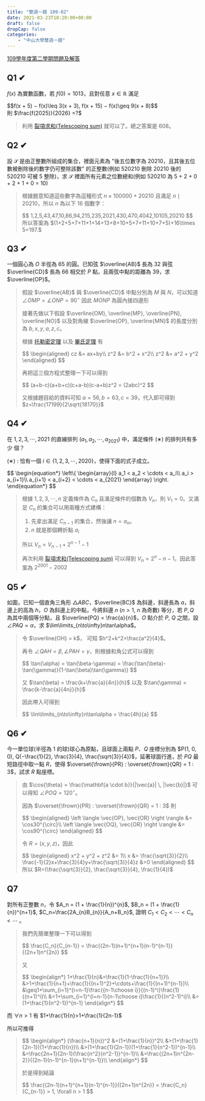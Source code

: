 ```yaml
---
title: "雙週一題 109-02"
date: 2021-03-23T10:20:00+08:00
draft: false
dropCap: false
categories: 
    - "中山大學雙週一題"
---
```


[109學年度第二學期問題及解答](http://www.math.nsysu.edu.tw/~problem/2021s/1092Q&A.htm)

<!--more-->

## Q1 ✔

$f(x)$ 為實數函數，若 $f(0) = 1013$，且對任意 $x\in\mathbb{R}$ 滿足
<div>
$$f(x + 5) − f(x)\leq 3(x + 3), f(x + 15) − f(x)\geq 9(x + 8)$$
</div>
則 $\frac{f(2025)}{2026} =?$

> 利用 [裂項求和(Telescoping sum)](https://zh.wikipedia.org/wiki/%E8%A3%82%E9%A0%85%E5%92%8C) 就可以了。總之答案是 608。

## Q2 ✔

設 $\mathcal{S}$ 是由正整數所組成的集合，裡面元素為 "後五位數字為 20210，且其後五位數被刪除後的數字仍可整除該數" 的正整數(例如 520210 刪除 20210 後的 520210 可被 5 整除)，求 $\mathcal{S}$ 裡面所有元素之位數總和(例如 520210 為 5 + 2 + 0 + 2 + 1 + 0 = 10)

> 根據題意知道這些數字為這種形式 $n\times100000+20210$ 且滿足 $n\mid20210$，所以 $n$ 為以下 16 個數字：
> <div>
> $$
> 1,2,5,43,47,10,86,94,215,235,2021,430,470,4042,10105,20210
> $$
> </div>
> 所以答案為 $(1+2+5+7+11+1+14+13+8+10+5+7+11+10+7+5)+16\times 5=197.$

## Q3 ✔

一個圓心為 $O$ 半徑為 65 的圓。已知弦 $\overline{AB}$ 長為 32 與弦 $\overline{CD}$ 長為 66 相交於 $P$ 點，且兩弦中點的距離為 39，求 $\overline{OP}$。

> 假設 $\overline{AB}$ 與 $\overline{CD}$ 中點分別為 $M$ 與 $N$，可以知道 $\angle{OMP} = \angle{ONP} = 90^\circ$ 因此 $MONP$ 為圓內接四邊形
> 
> 接著先做以下假設 $\overline{OM}, \overline{MP}, \overline{PN}, \overline{NO}$ 以及對角線 $\overline{OP}, \overline{MN}$ 的長度分別為 $b,x,y,a,z,c$。
> 
> 根據 [托勒密定理](https://zh.wikipedia.org/wiki/%E6%89%98%E5%8B%92%E5%AF%86%E5%AE%9A%E7%90%86) 以及 [畢氏定理](https://zh.wikipedia.org/wiki/%E5%8B%BE%E8%82%A1%E5%AE%9A%E7%90%86) 有
> 
> <div>
> $$
> \begin{aligned}
> cz &= ax+by\\
> z^2 &= b^2 + x^2\\
> z^2 &= a^2 + y^2
> \end{aligned}
> $$
> </div>
> 
> 再把這三個方程式整理一下可以得到
> 
> <div>
> $$
> (a+b-c)(a+b+c)(c+a-b)(c-a+b)z^2 = (2abc)^2
> $$
> </div>
> 
> 又根據題目給的資料可知 $a=56, b=63, c=39$，代入即可得到 $z=\frac{17199}{2\sqrt{18170}}$

## Q4 ✔

在 $1, 2, 3, \cdots, 2021$ 的直線排列 $(a_1, a_2, \cdots, a_{2021})$ 中，滿足條件 $(∗)$ 的排列共有多少
個？

(∗) : 恰有一個 $i\in \{1, 2, 3, \cdots, 2020\}$，使得下面的式子成立。

<div>
$$
\begin{equation*}
\left\{
    \begin{array}{l}
    a_1 < a_2 < \cdots < a_i\\
    a_i > a_{i+1}\\
    a_{i+1} < a_{i+2} < \cdots < a_{2021}
    \end{array}
\right.
\end{equation*}
$$
</div>

> 根據 $1, 2, 3, \cdots, n$ 定義條件為 $C_n$ 且滿足條件的個數為 $V_n$，則 $V_1 = 0$。又滿足 $C_n$ 的集合可以用兩種方式建構：
> 1. 先拿出滿足 $C_{n-1}$ 的集合，然後讓 $n = a_n$。
> 2. $n$ 就是那個轉折點 $a_i$
>
> 所以 $V_n = V_{n-1} + 2^{n-1}-1$
>
> 再次利用 [裂項求和(Telescoping sum)](https://zh.wikipedia.org/wiki/%E8%A3%82%E9%A0%85%E5%92%8C) 可以得到 $V_n = 2^n-n-1$，因此答案為 $2^{2001}-2002$

## Q5 ✔

如圖，已知一個直角三角形 $\triangle ABC$，$\overline{BC}$ 為斜邊，斜邊長為 $a$，斜邊上的高為 $h$，$O$
為斜邊上的中點，今將斜邊 $n$ ($n > 1$, $n$ 為奇數) 等分，若 $P, Q$ 為其中兩個等分點，且 $\overline{PQ} =
\frac{a}{n}$，$O$ 點介於 $P$, $Q$ 之間，設 $\angle PAQ = \alpha$，求 $\lim\limits_{n\to\infty}n\tan\alpha$。

> 令 $\overline{OH} = k$， 可知 $h^2+k^2=\frac{a^2}{4}$。
>
> 再令 $\angle QAH=\beta, \angle PAH=\gamma$，則根據和角公式可以得到
>
> <div>
> $$
> \tan(\alpha) = \tan(\beta-\gamma) = \frac{\tan(\beta)-\tan(\gamma)}{1-\tan(\beta)\tan(\gamma)}
> $$
> </div>
>
> 又 $\tan(\beta) = \frac{k+\frac{a}{4n}}{h}$ 以及 $\tan(\gamma) = \frac{k-\frac{a}{4n}}{h}$
>
> 因此帶入可得到
>
> <div>
> $$
> \lim\limits_{n\to\infty}n\tan\alpha = \frac{4h}{a}
> $$
> </div>

## Q6 ✔
今一單位球(半徑為 1 的球)球心為原點，且球面上兩點 $P、Q$ 座標分別為 $P(1, 0, 0),
Q(−\frac{1}{2}, \frac{3}{4}, \frac{\sqrt{3}}{4})$，延著球面行進，於 $PQ$ 最短路徑中取一點 $R$，使得
$\overset{\frown}{PR} : \overset{\frown}{QR} = 1 : 3$，試求 $R$ 點座標。

> 由 $\cos{\theta} = \frac{\mathbf{a \cdot b}}{|\vec{a}| \, |\vec{b}|}$ 可以得知 $\angle POQ = 120^{\circ}$。
>
> 因為 $\overset{\frown}{PR} : \overset{\frown}{QR} = 1 : 3$ 則
> <div>
> $$
> \begin{aligned}
> \left \langle \vec{OP}, \vec{OR} \right \rangle &= \cos30^{\circ}\\
> \left \langle \vec{OQ}, \vec{OR} \right \rangle &= \cos90^{\circ}
> \end{aligned}
> $$
> </div>
>
> 令 $R = (x,y,z)$，因此
> <div>
> $$
> \begin{aligned}
> x^2 + y^2 + z^2 &= 1\\
> x &= \frac{\sqrt{3}}{2}\\
> \frac{-1}{2}x+\frac{3}{4}y+\frac{\sqrt{3}}{4}z &=0
> \end{aligned}
> $$
> </div>
> 所以 $R=(\frac{\sqrt{3}}{2}, \frac{\sqrt{3}}{4}, \frac{1}{4})$

## Q7 
對所有正整數 $n$，令 $A_n = (1 + \frac{1}{n})^{n}$, $B_n = (1 + \frac{1}{n})^{n+1}$, $C_n=\frac{2A_{n}B_{n}}{A_n+B_n}$, 證明 $C_1 < C_2 < \cdots < C_n < \cdots$ 。

> 我們先簡單整理一下可以得到
>
> <div>
> $$
> \frac{C_n}{C_{n-1}} = \frac{(2n-1)(n+1)^{n+1}(n-1)^{n-1}}{(2n+1)n^{2n}}
> $$
> </div>
>
> 又
> <div>
> $$
> \begin{align*}
> 1+\frac{1}{n}&=\frac{1}{1-\frac{1}{n+1}}\\
> &>1+\frac{1}{n+1}+\frac{1}{(n+1)^2}+\cdots+\frac{1}{(n+1)^{n-1}}\\
> &\geq1+\sum_{i=1}^{i=n-1}\frac{{n-1\choose i}}{(n-1)^i}\frac{1}{(n+1)^i}\\
> &=1+\sum_{i=1}^{i=n-1}{n-1\choose i}\frac{1}{(n^2-1)^i}\\
> &=(1+\frac{1}{n^2-1})^{n-1}
> \end{align*}
> $$
> </div>

而 $\forall n > 1$ 有 $1+\frac{1}{n}>1+\frac{1}{2n-1}$ 

所以可推得
> <div>
> $$
> \begin{align*}
> (\frac{n+1}{n})^2 &=(1+\frac{1}{n})^2\\
> &>(1+\frac{1}{2n-1})(1+\frac{1}{n})\\
> &>(1+\frac{1}{2n-1})(1+\frac{1}{n^2-1})^{n-1}\\
> &=\frac{2n+1}{2n-1}(\frac{n^2}{n^2-1})^{n-1}\\
> &=\frac{(2n+1)n^{2n-2}}{(2n-1)(n-1)^{n-1}(n+1)^{n-1}}\\
> \end{align*}
> $$
> </div>
>
> 於是得到結論 
>
> <div>
> $$
> \frac{(2n-1)(n+1)^{n+1}(n-1)^{n-1}}{(2n+1)n^{2n}} = \frac{C_n}{C_{n-1}} > 1, \forall n > 1
> $$
> </div>